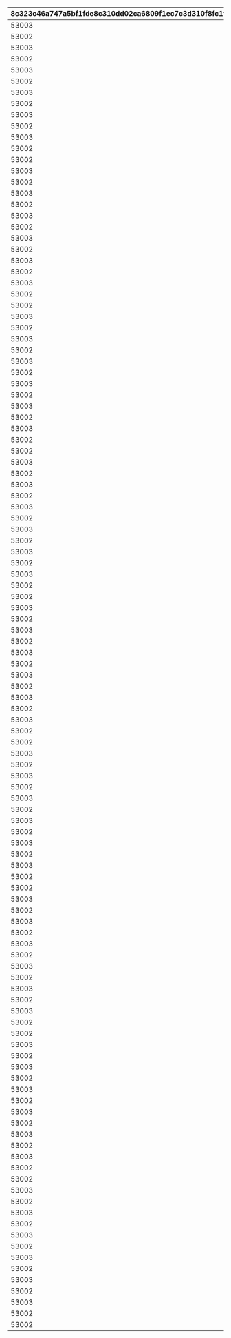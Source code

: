 |8c323c46a747a5bf1fde8c310dd02ca6809f1ec7c3d310f8fc1f426cf7ff3595|5c66ec96f2bf687e8abee1594c3158c7c7ad14408a409607f9f0df70a437bdef|fbaa392a4fe8a60bfcb3cde6598da8b21e56cc1de2a8a55afd44e79817b69050|624990cf10b5a90be4f2dd7ebe9df606e6229c5b0a008ac2651ab17026dbbeb2|dd12758354f5579408520405ebd36c5a2cded4442dacd0367205bc379a493882|ade4b530217004b25900f4e22e59034b2644199ad5a0762883ab44b487429af8|bfff01572ffd8def5edc46e39bc3d61ecaafeb3445e4e982986c676dc72b60bb|2275eee719bd353fc76bf5f83b0fc97f78b250a87afe8047642bf82475a7131a|5b30a43faad8ad8311e20c188bc54adc5fc661514ce981f293c2a9b8430be00e|
| --- | --- | --- | --- | --- | --- | --- | --- | --- |
|53003|8|22|7|-1|10001|6|1|5|
|53002|4|22|7|-1|10002|6|1|5|
|53003|6|22|6|5|10101|5|1|4|
|53002|5|22|6|5|10102|5|1|4|
|53003|5|22|5|4|10201|4|1|3|
|53002|5|22|5|4|10202|4|1|3|
|53003|4|22|4|3|10301|3|1|3|
|53002|3|22|4|3|10302|3|1|3|
|53003|3|22|3|2|10401|2|1|2|
|53002|2|22|3|2|10402|2|1|2|
|53003|2|22|2|1|10501|1|1|1|
|53002|1|22|2|1|10502|1|1|1|
|53002|2|22|1|0|10601|0|1|1|
|53003|8|22|7|-1|10701|6|2|5|
|53002|4|22|7|-1|10702|6|2|5|
|53003|6|22|6|5|10801|5|2|4|
|53002|5|22|6|5|10802|5|2|4|
|53003|5|22|5|4|10901|4|2|3|
|53002|5|22|5|4|10902|4|2|3|
|53003|4|22|4|3|11001|3|2|3|
|53002|3|22|4|3|11002|3|2|3|
|53003|3|22|3|2|11101|2|2|2|
|53002|2|22|3|2|11102|2|2|2|
|53003|2|22|2|1|11201|1|2|1|
|53002|1|22|2|1|11202|1|2|1|
|53002|2|22|1|0|11301|0|2|1|
|53003|8|22|7|-1|11401|6|3|5|
|53002|4|22|7|-1|11402|6|3|5|
|53003|6|22|6|5|11501|5|3|4|
|53002|5|22|6|5|11502|5|3|4|
|53003|5|22|5|4|11601|4|3|3|
|53002|5|22|5|4|11602|4|3|3|
|53003|4|22|4|3|11701|3|3|3|
|53002|3|22|4|3|11702|3|3|3|
|53003|3|22|3|2|11801|2|3|2|
|53002|2|22|3|2|11802|2|3|2|
|53003|2|22|2|1|11901|1|3|1|
|53002|1|22|2|1|11902|1|3|1|
|53002|2|22|1|0|12001|0|3|1|
|53003|8|22|7|-1|12101|6|4|5|
|53002|4|22|7|-1|12102|6|4|5|
|53003|6|22|6|5|12201|5|4|4|
|53002|5|22|6|5|12202|5|4|4|
|53003|5|22|5|4|12301|4|4|3|
|53002|5|22|5|4|12302|4|4|3|
|53003|4|22|4|3|12401|3|4|3|
|53002|3|22|4|3|12402|3|4|3|
|53003|3|22|3|2|12501|2|4|2|
|53002|2|22|3|2|12502|2|4|2|
|53003|2|22|2|1|12601|1|4|1|
|53002|1|22|2|1|12602|1|4|1|
|53002|2|22|1|0|12701|0|4|1|
|53003|8|22|7|-1|12801|6|5|5|
|53002|4|22|7|-1|12802|6|5|5|
|53003|6|22|6|5|12901|5|5|4|
|53002|5|22|6|5|12902|5|5|4|
|53003|5|22|5|4|13001|4|5|3|
|53002|5|22|5|4|13002|4|5|3|
|53003|4|22|4|3|13101|3|5|3|
|53002|3|22|4|3|13102|3|5|3|
|53003|3|22|3|2|13201|2|5|2|
|53002|2|22|3|2|13202|2|5|2|
|53003|2|22|2|1|13301|1|5|1|
|53002|1|22|2|1|13302|1|5|1|
|53002|2|22|1|0|13401|0|5|1|
|53003|8|22|7|-1|13501|6|6|5|
|53002|4|22|7|-1|13502|6|6|5|
|53003|6|22|6|5|13601|5|6|4|
|53002|5|22|6|5|13702|5|6|4|
|53003|5|22|5|4|13801|4|6|3|
|53002|5|22|5|4|13902|4|6|3|
|53003|4|22|4|3|14001|3|6|3|
|53002|3|22|4|3|14002|3|6|3|
|53003|3|22|3|2|14101|2|6|2|
|53002|2|22|3|2|14102|2|6|2|
|53003|2|22|2|1|14201|1|6|1|
|53002|1|22|2|1|14202|1|6|1|
|53002|2|22|1|0|14301|0|6|1|
|53003|8|22|7|-1|14401|6|7|5|
|53002|4|22|7|-1|14402|6|7|5|
|53003|6|22|6|5|14501|5|7|4|
|53002|5|22|6|5|14502|5|7|4|
|53003|5|22|5|4|14601|4|7|3|
|53002|5|22|5|4|14701|4|7|3|
|53003|4|22|4|3|14801|3|7|3|
|53002|3|22|4|3|14802|3|7|3|
|53003|3|22|3|2|14901|2|7|2|
|53002|2|22|3|2|14902|2|7|2|
|53003|2|22|2|1|15001|1|7|1|
|53002|1|22|2|1|15002|1|7|1|
|53002|2|22|1|0|15101|0|7|1|
|53003|8|22|7|-1|15201|6|8|5|
|53002|4|22|7|-1|15202|6|8|5|
|53003|6|22|6|5|15301|5|8|4|
|53002|5|22|6|5|15302|5|8|4|
|53003|5|22|5|4|15401|4|8|3|
|53002|5|22|5|4|15402|4|8|3|
|53003|4|22|4|3|15501|3|8|3|
|53002|3|22|4|3|15502|3|8|3|
|53003|3|22|3|2|15601|2|8|2|
|53002|2|22|3|2|15602|2|8|2|
|53003|2|22|2|1|15701|1|8|1|
|53002|1|22|2|1|15702|1|8|1|
|53002|2|22|1|0|15901|0|8|1|
|53003|8|22|7|-1|16001|6|9|5|
|53002|4|22|7|-1|16002|6|9|5|
|53003|6|22|6|5|16101|5|9|4|
|53002|5|22|6|5|16102|5|9|4|
|53003|5|22|5|4|16201|4|9|3|
|53002|5|22|5|4|16202|4|9|3|
|53003|4|22|4|3|16301|3|9|3|
|53002|3|22|4|3|16302|3|9|3|
|53003|3|22|3|2|16401|2|9|2|
|53002|2|22|3|2|16402|2|9|2|
|53003|2|22|2|1|16501|1|9|1|
|53002|1|22|2|1|16502|1|9|1|
|53002|2|22|1|0|16601|0|9|1|